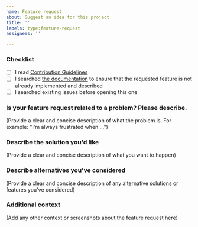 ```yaml
---
name: Feature request
about: Suggest an idea for this project
title: ''
labels: type:feature-request
assignees: ''

---
```

### Checklist

*   [ ] I read
    [Contribution Guidelines](https://github.com/apragacz/django-rest-registration/blob/master/CONTRIBUTING.md#issues)
*   [ ] I searched
    [the documentation](https://django-rest-registration.readthedocs.io/)
    to ensure that the requested feature is not already implemented
    and described
*   [ ] I searched existing issues before opening this one

### Is your feature request related to a problem? Please describe.
(Provide a clear and concise description of what the problem is.
For example: "I'm always frustrated when ...")

### Describe the solution you'd like
(Provide a clear and concise description of what you want to happen)

### Describe alternatives you've considered
(Provide a clear and concise description of any alternative solutions
or features you've considered)

### Additional context
(Add any other context or screenshots about the feature request here)
